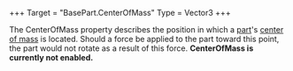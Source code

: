 +++
Target = "BasePart.CenterOfMass"
Type = Vector3
+++

The CenterOfMass property describes the position in which a [part](https://developer.roblox.com/api-reference/class/BasePart)'s [center of mass][1] is located. Should a force be applied to the part toward this point, the part would not rotate as a result of this force. **CenterOfMass is currently not enabled.**[1]: https://en.wikipedia.org/wiki/Center_of_mass